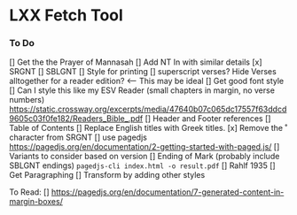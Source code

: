 # LXX Fetch Tool
### To Do
[] Get the the Prayer of Mannasah
[] Add NT In with similar details
    [x] SRGNT
    [] SBLGNT
[] Style for printing
    [] superscript verses? Hide Verses alltogether for a reader edition? <-- This may be ideal
    [] Get good font style
    [] Can I style this like my ESV Reader (small chapters in margin, no verse numbers) https://static.crossway.org/excerpts/media/47640b07c065dc17557f63ddcd9605c03f0fe182/Readers_Bible_.pdf
    [] Header and Footer references
    [] Table of Contents
[] Replace English titles with Greek titles.
[x] Remove the ˚ character from SRGNT
[] use pagedjs https://pagedjs.org/en/documentation/2-getting-started-with-paged.js/
[] Variants to consider based on version
    [] Ending of Mark (probably include SBLGNT endings)
`pagedjs-cli index.html -o result.pdf`
[] Rahlf 1935
    [] Get Paragraphing
    [] Transform by adding other styles

To Read:
[] https://pagedjs.org/en/documentation/7-generated-content-in-margin-boxes/

